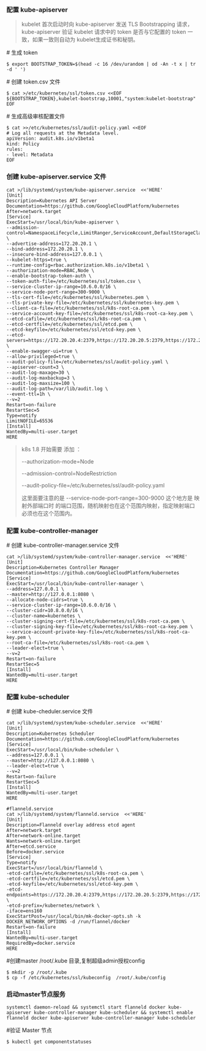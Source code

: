 ### 配置 kube-apiserver

> kubelet 首次启动时向 kube-apiserver 发送 TLS Bootstrapping 请求，kube-apiserver 验证 kubelet 请求中的 token 是否与它配置的 token 一致，如果一致则自动为 kubelet生成证书和秘钥。

\# 生成 token

```
$ export BOOTSTRAP_TOKEN=$(head -c 16 /dev/urandom | od -An -t x | tr -d ' ')
```

\# 创建 token.csv 文件

```
$ cat >/etc/kubernetes/ssl/token.csv <<EOF
${BOOTSTRAP_TOKEN},kubelet-bootstrap,10001,"system:kubelet-bootstrap"
EOF
```

\# 生成高级审核配置文件

```
$ cat >>/etc/kubernetes/ssl/audit-policy.yaml <<EOF
# Log all requests at the Metadata level.
apiVersion: audit.k8s.io/v1beta1
kind: Policy
rules:
- level: Metadata
EOF
```

### 创建 kube-apiserver.service 文件

```
cat >/lib/systemd/system/kube-apiserver.service  <<'HERE'
[Unit]
Description=Kubernetes API Server
Documentation=https://github.com/GoogleCloudPlatform/kubernetes
After=network.target
[Service]
ExecStart=/usr/local/bin/kube-apiserver \
--admission-control=NamespaceLifecycle,LimitRanger,ServiceAccount,DefaultStorageClass,ResourceQuota,NodeRestriction \
--advertise-address=172.20.20.1 \
--bind-address=172.20.20.1 \
--insecure-bind-address=127.0.0.1 \
--kubelet-https=true \
--runtime-config=rbac.authorization.k8s.io/v1beta1 \
--authorization-mode=RBAC,Node \
--enable-bootstrap-token-auth \
--token-auth-file=/etc/kubernetes/ssl/token.csv \
--service-cluster-ip-range=10.6.0.0/16 \
--service-node-port-range=300-9000 \
--tls-cert-file=/etc/kubernetes/ssl/kubernetes.pem \
--tls-private-key-file=/etc/kubernetes/ssl/kubernetes-key.pem \
--client-ca-file=/etc/kubernetes/ssl/k8s-root-ca.pem \
--service-account-key-file=/etc/kubernetes/ssl/k8s-root-ca-key.pem \
--etcd-cafile=/etc/kubernetes/ssl/k8s-root-ca.pem \
--etcd-certfile=/etc/kubernetes/ssl/etcd.pem \
--etcd-keyfile=/etc/kubernetes/ssl/etcd-key.pem \
--etcd-servers=https://172.20.20.4:2379,https://172.20.20.5:2379,https://172.20.20.6:2379 \
--enable-swagger-ui=true \
--allow-privileged=true \
--audit-policy-file=/etc/kubernetes/ssl/audit-policy.yaml \
--apiserver-count=3 \
--audit-log-maxage=30 \
--audit-log-maxbackup=3 \
--audit-log-maxsize=100 \
--audit-log-path=/var/lib/audit.log \
--event-ttl=1h \
--v=2
Restart=on-failure
RestartSec=5
Type=notify
LimitNOFILE=65536
[Install]
WantedBy=multi-user.target
HERE
```

> k8s 1.8 开始需要 添加 ：
>
> --authorization-mode=Node
>
> --admission-control=NodeRestriction
>
> --audit-policy-file=/etc/kubernetes/ssl/audit-policy.yaml
>
> 这里面要注意的是 --service-node-port-range=300-9000 这个地方是 映射外部端口时 的端口范围，随机映射也在这个范围内映射，指定映射端口必须也在这个范围内。

### 配置 kube-controller-manager

\# 创建 kube-controller-manager.service 文件

```
cat >/lib/systemd/system/kube-controller-manager.service  <<'HERE'
[Unit]
Description=Kubernetes Controller Manager
Documentation=https://github.com/GoogleCloudPlatform/kubernetes
[Service]
ExecStart=/usr/local/bin/kube-controller-manager \
--address=127.0.0.1 \
--master=http://127.0.0.1:8080 \
--allocate-node-cidrs=true \
--service-cluster-ip-range=10.6.0.0/16 \
--cluster-cidr=10.8.0.0/16 \
--cluster-name=kubernetes \
--cluster-signing-cert-file=/etc/kubernetes/ssl/k8s-root-ca.pem \
--cluster-signing-key-file=/etc/kubernetes/ssl/k8s-root-ca-key.pem \
--service-account-private-key-file=/etc/kubernetes/ssl/k8s-root-ca-key.pem \
--root-ca-file=/etc/kubernetes/ssl/k8s-root-ca.pem \
--leader-elect=true \
--v=2
Restart=on-failure
RestartSec=5
[Install]
WantedBy=multi-user.target
HERE
```

### 配置 kube-scheduler

\# 创建 kube-cheduler.service 文件

```
cat >/lib/systemd/system/kube-scheduler.service  <<'HERE'
[Unit]
Description=Kubernetes Scheduler
Documentation=https://github.com/GoogleCloudPlatform/kubernetes
[Service]
ExecStart=/usr/local/bin/kube-scheduler \
--address=127.0.0.1 \
--master=http://127.0.0.1:8080 \
--leader-elect=true \
--v=2
Restart=on-failure
RestartSec=5
[Install]
WantedBy=multi-user.target
HERE

#flanneld.service
cat >/lib/systemd/system/flanneld.service  <<'HERE'
[Unit]
Description=Flanneld overlay address etcd agent
After=network.target
After=network-online.target
Wants=network-online.target
After=etcd.service
Before=docker.service
[Service]
Type=notify
ExecStart=/usr/local/bin/flanneld \
-etcd-cafile=/etc/kubernetes/ssl/k8s-root-ca.pem \
-etcd-certfile=/etc/kubernetes/ssl/etcd.pem \
-etcd-keyfile=/etc/kubernetes/ssl/etcd-key.pem \
-etcd-endpoints=https://172.20.20.4:2379,https://172.20.20.5:2379,https://172.20.20.6:2379 \
-etcd-prefix=/kubernetes/network \
-iface=ens160
ExecStartPost=/usr/local/bin/mk-docker-opts.sh -k DOCKER_NETWORK_OPTIONS -d /run/flannel/docker
Restart=on-failure
[Install]
WantedBy=multi-user.target
RequiredBy=docker.service
HERE
```

\#创建master /root/.kube 目录,复制超级admin授权config

```
$ mkdir -p /root/.kube
$ cp -f /etc/kubernetes/ssl/kubeconfig  /root/.kube/config
```

### 启动master节点服务

```
systemctl daemon-reload && systemctl start flanneld docker kube-apiserver kube-controller-manager kube-scheduler && systemctl enable flanneld docker kube-apiserver kube-controller-manager kube-scheduler
```

\#验证 Master 节点

```
$ kubectl get componentstatuses
```




